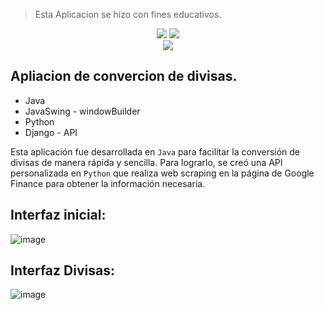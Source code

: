 > Esta Aplicacion se hizo con fines educativos.

<p align="center">
  <img src="https://img.shields.io/badge/Alura_ONE-Challenge%232-orange">
  <img src="https://img.shields.io/badge/Status-Finalizado-green"><br>
  <img src="https://img.shields.io/badge/JRE-20-red">
</p>

## Apliacion de convercion de divisas.
* Java
* JavaSwing - windowBuilder
* Python 
* Django - API

Esta aplicación fue desarrollada en `Java` para facilitar la conversión de divisas de manera rápida y sencilla. Para lograrlo, se creó una API personalizada en `Python` que realiza web scraping en la página de Google Finance para obtener la información necesaria.

## Interfaz inicial:
![image](https://github.com/martinezpke/Conversor/assets/120543053/d86d1054-02d6-4ec9-8dd6-90398a93d1fc)

## Interfaz Divisas:
![image](https://github.com/martinezpke/Conversor/assets/120543053/8cf81fb5-4fbc-4e9e-81f5-c49b8826db94)

